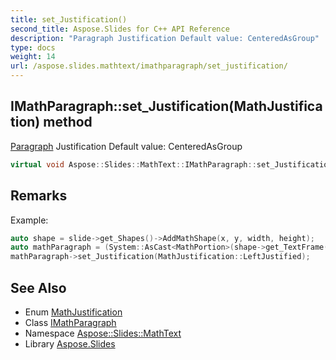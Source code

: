 ```yaml
---
title: set_Justification()
second_title: Aspose.Slides for C++ API Reference
description: "Paragraph Justification Default value: CenteredAsGroup"
type: docs
weight: 14
url: /aspose.slides.mathtext/imathparagraph/set_justification/
---
```

## IMathParagraph::set_Justification(MathJustification) method


[Paragraph](../../../aspose.slides/paragraph/) Justification Default value: CenteredAsGroup

```cpp
virtual void Aspose::Slides::MathText::IMathParagraph::set_Justification(MathJustification value)=0
```

## Remarks


Example: 
```cpp
auto shape = slide->get_Shapes()->AddMathShape(x, y, width, height);
auto mathParagraph = (System::AsCast<MathPortion>(shape->get_TextFrame()->get_Paragraphs()->idx_get(0)->get_Portions()->idx_get(0)))->get_MathParagraph();
mathParagraph->set_Justification(MathJustification::LeftJustified);
```

## See Also

* Enum [MathJustification](../../mathjustification/)
* Class [IMathParagraph](../)
* Namespace [Aspose::Slides::MathText](../../)
* Library [Aspose.Slides](../../../)